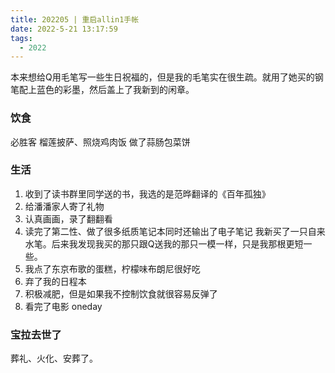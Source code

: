 ```yaml
---
title: 202205 | 重启allin1手帐
date: 2022-5-21 13:17:59
tags:
  - 2022
---
```


本来想给Q用毛笔写一些生日祝福的，但是我的毛笔实在很生疏。就用了她买的钢笔配上蓝色的彩墨，然后盖上了我新到的闲章。


### 饮食

必胜客
榴莲披萨、照烧鸡肉饭
做了蒜肠包菜饼


### 生活
1. 收到了读书群里同学送的书，我选的是范晔翻译的《百年孤独》
2. 给潘潘家人寄了礼物
3. 认真画画，录了翻翻看
4. 读完了第二性、做了很多纸质笔记本同时还输出了电子笔记 我新买了一只自来水笔。后来我发现我买的那只跟Q送我的那只一模一样，只是我那根更短一些。
5. 我点了东京布歌的蛋糕，柠檬味布朗尼很好吃
6. 弃了我的日程本
7. 积极减肥，但是如果我不控制饮食就很容易反弹了
8. 看完了电影 oneday

### 宝拉去世了

葬礼、火化、安葬了。

